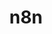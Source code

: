 ---
codehost: https://github.com/https://github.com/n8n-io/n8n
linkedin: https://linkedin.com/company/28491094
logohandle: n8nio
sort: n8n
title: n8n
twitter: https://x.com/n8n_io
website: https://n8n.io/
---